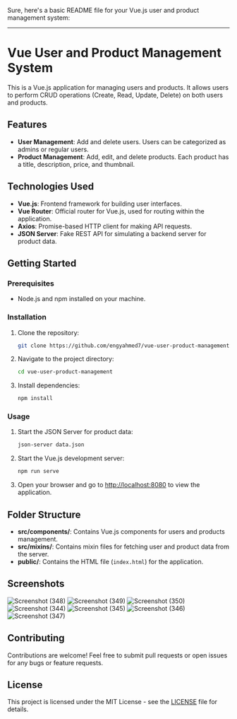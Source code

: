 Sure, here's a basic README file for your Vue.js user and product management system:

---

# Vue User and Product Management System

This is a Vue.js application for managing users and products. It allows users to perform CRUD operations (Create, Read, Update, Delete) on both users and products.

## Features

- **User Management**: Add and delete users. Users can be categorized as admins or regular users.
- **Product Management**: Add, edit, and delete products. Each product has a title, description, price, and thumbnail.

## Technologies Used

- **Vue.js**: Frontend framework for building user interfaces.
- **Vue Router**: Official router for Vue.js, used for routing within the application.
- **Axios**: Promise-based HTTP client for making API requests.
- **JSON Server**: Fake REST API for simulating a backend server for product data.

## Getting Started

### Prerequisites

- Node.js and npm installed on your machine.

### Installation

1. Clone the repository:

   ```bash
   git clone https://github.com/engyahmed7/vue-user-product-management.git
   ```

2. Navigate to the project directory:

   ```bash
   cd vue-user-product-management
   ```

3. Install dependencies:

   ```bash
   npm install
   ```

### Usage

1. Start the JSON Server for product data:

   ```bash
   json-server data.json
   ```

2. Start the Vue.js development server:

   ```bash
   npm run serve
   ```

3. Open your browser and go to [http://localhost:8080](http://localhost:8080) to view the application.

## Folder Structure

- **src/components/**: Contains Vue.js components for users and products management.
- **src/mixins/**: Contains mixin files for fetching user and product data from the server.
- **public/**: Contains the HTML file (`index.html`) for the application.

## Screenshots
![Screenshot (348)](https://github.com/engyahmed7/vue-user-product-management/assets/68815210/316f3173-4fde-46a3-92c5-96e0a25ad929)
![Screenshot (349)](https://github.com/engyahmed7/vue-user-product-management/assets/68815210/1f5fbb35-971c-4fbf-a37a-c78e9368f6c3)
![Screenshot (350)](https://github.com/engyahmed7/vue-user-product-management/assets/68815210/4495aebf-24a2-496c-a1e1-a53b2905cd4d)
![Screenshot (344)](https://github.com/engyahmed7/vue-user-product-management/assets/68815210/00b8ee49-36ef-4f66-8245-ca44a3890373)
![Screenshot (345)](https://github.com/engyahmed7/vue-user-product-management/assets/68815210/679d13e3-1cce-4eaa-ad0b-7e3875426560)
![Screenshot (346)](https://github.com/engyahmed7/vue-user-product-management/assets/68815210/a4c1bf32-120a-4240-808a-e6a473347e74)
![Screenshot (347)](https://github.com/engyahmed7/vue-user-product-management/assets/68815210/2a4e48c3-70ec-4567-842c-e4582b6ee5d8)


## Contributing

Contributions are welcome! Feel free to submit pull requests or open issues for any bugs or feature requests.

## License

This project is licensed under the MIT License - see the [LICENSE](LICENSE) file for details.
